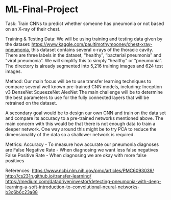 # ML-Final-Project

Task: 
Train CNNs to predict whether someone has pneumonia or not based on an X-ray of their chest.

Training & Testing Data: 
We will be using training and testing data given by the dataset: https://www.kaggle.com/paultimothymooney/chest-xray-pneumonia, this dataset contains several x-rays of the thoracic cavity. There are three labels in the dataset, “healthy”, “bacterial pneumonia” and “viral pneumonia”. We will simplify this to simply “healthy” or “pneumonia”. The directory is already segmented into 5,216 training images and 624 test images.

Method: 
Our main focus will be to use transfer learning techniques to compare several well known pre-trained CNN models, including:
Inception v3
DenseNet
SqueezeNet
AlexNet
The main challenge will be to determine the best parameters to use for the fully connected layers that will be retrained on the dataset.

A secondary goal would be to design our own CNN and train on the data set and compare its accuracy to a pre-trained networks mentioned above. The main concern with this would be that there is not enough data to train a deeper network. One way around this might be to try PCA to reduce the dimensionality of the data so a shallower network is required.

Metrics: 
Accuracy - To measure how accurate our pneumonia diagnoses are 
False Negative Rate - When diagnosing we want less false negatives
False Positive Rate - When diagnosing we are okay with more false positives

References:
https://www.ncbi.nlm.nih.gov/pmc/articles/PMC6093039/
http://cs231n.github.io/transfer-learning/ 
https://medium.com/datadriveninvestor/detecting-pneumonia-with-deep-learning-a-soft-introduction-to-convolutional-neural-networks-b3c6b6c23a88
